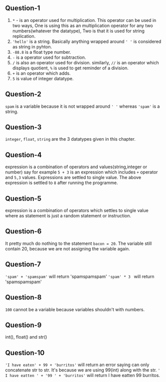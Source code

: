 ## Question-1
1. ```*``` - is an operator used for multiplication. This operator can be used in two ways, One is using this as an multiplication operator for any two numbers(whatever the datatype), Two is that it is used for string replication.
2. ```'hello'``` is a string. Basically anything wrapped around ```' '``` is considered as string in pyhton.
3. ```-88.8``` is a float type number.
4. ```-``` is a operator used for subtraction.
5. ```/``` is also an operator used for division.
similarly, ```//``` is an operator which displays quotient, ```%``` is used to get reminder of a division.
6. ```+``` is an operator which adds.
7. ```5``` is value of integer datatype.

## Question-2
```spam``` is a variable because it is not wrapped around ```' '``` whereas ```'spam'``` is a string.

## Question-3
```integer```, ```float```, ```string``` are the 3 datatypes given in this chapter.

## Question-4
expression is a combination of operators and values(string,integer or number) say for example ```5 + 3``` is an expression which includes ```+``` operator and ```5,3``` values. Expressions are settled to single value. The above expression is settled to ```8``` after running the programme.

## Question-5
expression is a combination of operators which settles to single value where as statement is just a random statement or instruction.

 ## Question-6
 It pretty much do nothing to the statement ```bacon = 20```. The variable still contain 20, because we are not assigning the variable again.


##  Question-7
```'spam' + 'spamspam'``` will return 'spamspamspam'
```'spam' * 3 ``` will return 'spamspamspam'

## Question-8
```100``` cannot be a variable because variables shouldn't with numbers.

## Question-9
int(), float() and str()

## Question-10
```'I have eaten' + 99 + 'burritos'``` will return an error saying can only concatenate str to str. It's because we are using 99(int) along with the str. ```' I have eatten ' + '99 ' + 'burritos'``` will return I have eatten 99 burritos.

